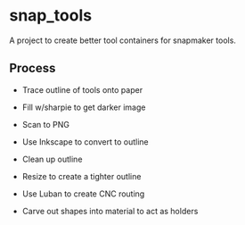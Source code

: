 # snap_tools

A project to create better tool containers for snapmaker tools.  

## Process
- Trace outline of tools onto paper
- Fill w/sharpie to get darker image
- Scan to PNG
- Use Inkscape to convert to outline
- Clean up outline
- Resize to create a tighter outline

- Use Luban to create CNC routing
- Carve out shapes into material to act as holders
